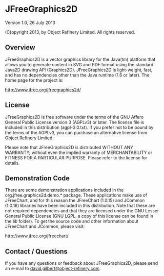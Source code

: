 JFreeGraphics2D
===============

Version 1.0, 26 July 2013

(C)opyright 2013, by Object Refinery Limited.  All rights reserved.


Overview
--------
JFreeGraphics2D is a vector graphics library for the Java(tm) platform that allows you to generate content in SVG and PDF format using the standard Java2D drawing API (Graphics2D).  JFreeGraphics2D is light-weight, fast, and has no dependencies other than the Java runtime (1.6 or later).  The home page for the project is:

http://www.jfree.org/jfreegraphics2d/


License
-------
JFreeGraphics2D is free software under the terms of the GNU Affero General Public License version 3 (AGPLv3) or later.  The license file is included in this distribution (agpl-3.0.txt).  If you prefer not to be bound by the terms of the AGPLv3, you can purchase an alternative license from Object Refinery Limited.

Please note that JFreeGraphics2D is distributed WITHOUT ANY WARRANTY; without even the implied warranty of MERCHANTABILITY or FITNESS FOR A PARTICULAR PURPOSE.  Please refer to the license for details.


Demonstration Code
------------------
There are some demonstration applications included in the org.jfree.graphics2d.demo.* package.  These applications make use of JFreeChart, and for this reason the JFreeChart (1.0.15) and JCommon (1.0.18) libraries have been included in this distribution.  Note that these are not required dependencies and that they are licensed under the GNU Lesser General Public License (GNU LGPL, a copy of this license can be found in the lib folder).  To get the source code and other information about JFreeChart and JCommon, please visit:

http://www.jfree.org/jfreechart/ 


Contact / Questions
-------------------
If you have any questions or feedback about JFreeGraphics2D, please send an e-mail to david.gilbert@object-refinery.com.
